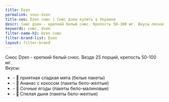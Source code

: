```yaml
---
title: Dzen
permalink: snus-dzen
title-seo: Dzen снюс | Снюс дзен купить в Украине 
descr: Снюс дзен - крепкий белый снюс. Крепость 50-100 мг. Вкусы лесная ягода, слабкая мята, дыня, пина колада.
keywords: снюс, dzen
filter-name-h2: Dzen снюс
filter-brand-list: Dzen
layout: filter-brand
---
```


Снюс Dzen - крепкий белый снюс. Везде 25 порций, крепость 50-100 мг.<br>Вкусы:
 <ul>
 	<li>- 🍃 приятная сладкая мята (белые пакеты)</li>
 	<li>- 🍹 Ананас с кокосом (пакеты бело-желтые)</li>
 	<li>- 🍇 Сочные ягоды (пакеты бело-малиновые)</li>
 	<li>- 🍈 Спелая дыня (пакеты бело-желтые)</li>
 </ul>
